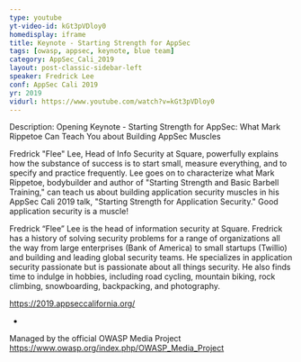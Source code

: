```yaml
---
type: youtube
yt-video-id: kGt3pVDloy0
homedisplay: iframe
title: Keynote - Starting Strength for AppSec
tags: [owasp, appsec, keynote, blue team]
category: AppSec_Cali_2019
layout: post-classic-sidebar-left
speaker: Fredrick Lee
conf: AppSec Cali 2019
yr: 2019
vidurl: https://www.youtube.com/watch?v=kGt3pVDloy0
---
```

Description: Opening Keynote - Starting Strength for AppSec: What Mark Rippetoe Can Teach You about Building AppSec Muscles

Fredrick "Flee" Lee, Head of Info Security at Square, powerfully explains how the substance of success is to start small, measure everything, and to specify and practice frequently. Lee goes on to characterize what Mark Rippetoe, bodybuilder and author of "Starting Strength and Basic Barbell Training," can teach us about building application security muscles in his AppSec Cali 2019 talk, "Starting Strength for Application Security." Good application security is a muscle!

Fredrick “Flee” Lee is the head of information security at Square. Fredrick has a history of solving security problems for a range of organizations all the way from large enterprises (Bank of America) to small startups (Twillio) and building and leading global security teams. He specializes in application security passionate but is passionate about all things security. He also finds time to indulge in hobbies, including road cycling, mountain biking, rock climbing, snowboarding, backpacking, and photography.

https://2019.appseccalifornia.org/

-

Managed by the official OWASP Media Project https://www.owasp.org/index.php/OWASP_Media_Project

